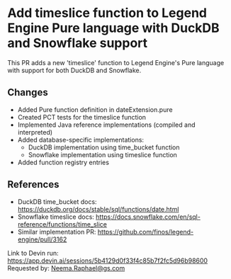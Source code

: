# Add timeslice function to Legend Engine Pure language with DuckDB and Snowflake support

This PR adds a new 'timeslice' function to Legend Engine's Pure language with support for both DuckDB and Snowflake.

## Changes
- Added Pure function definition in dateExtension.pure
- Created PCT tests for the timeslice function
- Implemented Java reference implementations (compiled and interpreted)
- Added database-specific implementations:
  - DuckDB implementation using time_bucket function
  - Snowflake implementation using timeslice function
- Added function registry entries

## References
- DuckDB time_bucket docs: https://duckdb.org/docs/stable/sql/functions/date.html
- Snowflake timeslice docs: https://docs.snowflake.com/en/sql-reference/functions/time_slice
- Similar implementation PR: https://github.com/finos/legend-engine/pull/3162

Link to Devin run: https://app.devin.ai/sessions/5b4129d0f33f4c85b7f2fc5d96b98600
Requested by: Neema.Raphael@gs.com
